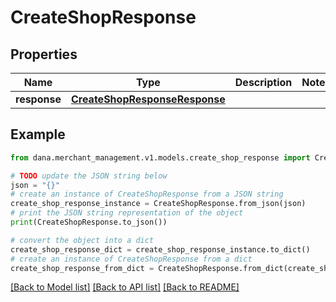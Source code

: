 # CreateShopResponse


## Properties

Name | Type | Description | Notes
------------ | ------------- | ------------- | -------------
**response** | [**CreateShopResponseResponse**](CreateShopResponseResponse.md) |  | 

## Example

```python
from dana.merchant_management.v1.models.create_shop_response import CreateShopResponse

# TODO update the JSON string below
json = "{}"
# create an instance of CreateShopResponse from a JSON string
create_shop_response_instance = CreateShopResponse.from_json(json)
# print the JSON string representation of the object
print(CreateShopResponse.to_json())

# convert the object into a dict
create_shop_response_dict = create_shop_response_instance.to_dict()
# create an instance of CreateShopResponse from a dict
create_shop_response_from_dict = CreateShopResponse.from_dict(create_shop_response_dict)
```
[[Back to Model list]](../README.md#documentation-for-models) [[Back to API list]](../README.md#documentation-for-api-endpoints) [[Back to README]](../README.md)


